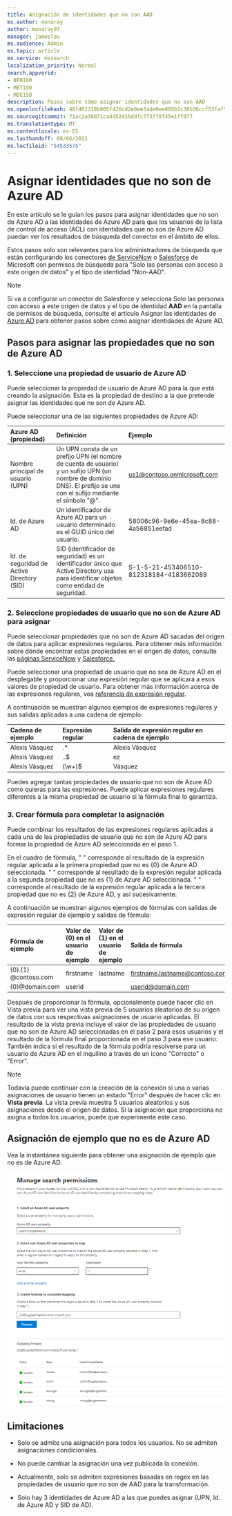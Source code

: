 ```yaml
---
title: Asignación de identidades que no son AAD
ms.author: monaray
author: monaray97
manager: jameslau
ms.audience: Admin
ms.topic: article
ms.service: mssearch
localization_priority: Normal
search.appverid:
- BFB160
- MET150
- MOE150
description: Pasos sobre cómo asignar identidades que no son AAD
ms.openlocfilehash: 48f462318b005f426cd2e0ee3ade0ee895b1c38b36ccf53faf5631a5c002c3d6
ms.sourcegitcommit: 71ac2a38971ca4452d1bddfc773ff8f45e1ffd77
ms.translationtype: MT
ms.contentlocale: es-ES
ms.lasthandoff: 08/06/2021
ms.locfileid: "54533575"
---
```

# <a name="map-your-non-azure-ad-identities"></a>Asignar identidades que no son de Azure AD  

En este artículo se le guían los pasos para asignar identidades que no son de Azure AD a las identidades de Azure AD para que los usuarios de la lista de control de acceso (ACL) con identidades que no son de Azure AD puedan ver los resultados de búsqueda del conector en el ámbito de ellos.

Estos pasos solo son relevantes para los administradores de búsqueda que están configurando los conectores [de ServiceNow](servicenow-connector.md) o [Salesforce](salesforce-connector.md) de Microsoft con permisos de búsqueda para "Solo las personas con acceso a este origen de datos" y el tipo de identidad "Non-AAD".

>[!NOTE]
>Si va a configurar un  conector de Salesforce y selecciona Solo las personas con acceso a este origen de datos y el tipo de identidad **AAD** en la pantalla de permisos de búsqueda, consulte el artículo Asignar las identidades de [Azure AD](map-aad.md) para obtener pasos sobre cómo asignar identidades de Azure AD.  

## <a name="steps-for-mapping-your-non-azure-ad-properties"></a>Pasos para asignar las propiedades que no son de Azure AD

### <a name="1-select-an-azure-ad-user-property"></a>1. Seleccione una propiedad de usuario de Azure AD  

Puede seleccionar la propiedad de usuario de Azure AD para la que está creando la asignación. Esta es la propiedad de destino a la que pretende asignar las identidades que no son de Azure AD.  

Puede seleccionar una de las siguientes propiedades de Azure AD:

| Azure AD (propiedad)    | Definición           | Ejemplo         |
| :------------------- | :------------------- |:--------------- |
| Nombre principal de usuario (UPN)  | Un UPN consta de un prefijo UPN (el nombre de cuenta de usuario) y un sufijo UPN (un nombre de dominio DNS). El prefijo se une con el sufijo mediante el símbolo "@". | us1@contoso.onmicrosoft.com |
| Id. de Azure AD                 | Un identificador de Azure AD para un usuario determinado es el GUID único del usuario.                 | 58006c96-9e6e-45ea-8c88-4a56851eefad            |
| Id. de seguridad de Active Directory (SID)                  | SID (identificador de seguridad) es un identificador único que Active Directory usa para identificar objetos como entidad de seguridad.                  | S-1-5-21-453406510-812318184-4183662089             |

### <a name="2-select-non-azure-ad-user-properties-to-map"></a>2. Seleccione propiedades de usuario que no son de Azure AD para asignar

Puede seleccionar propiedades que no son de Azure AD sacadas del origen de datos para aplicar expresiones regulares. Para obtener más información sobre dónde encontrar estas propiedades en el origen de datos, consulte las [páginas ServiceNow](servicenow-connector.md) y [Salesforce.](salesforce-connector.md)  

Puede seleccionar una propiedad de usuario que no sea de Azure AD en el desplegable y proporcionar una expresión regular que se aplicará a esos valores de propiedad de usuario. Para obtener más información acerca de las expresiones regulares, vea [referencia de expresión regular]( https://docs.microsoft.com/dotnet/standard/base-types/regular-expression-language-quick-reference).  

A continuación se muestran algunos ejemplos de expresiones regulares y sus salidas aplicadas a una cadena de ejemplo: 

| Cadena de ejemplo                  | Expresión regular                 | Salida de expresión regular en cadena de ejemplo           |
| :------------------- | :------------------- |:---------------|
| Alexis Vásquez  | .* | Alexis Vásquez |
| Alexis Vásquez                 | ..$                 | ez            |
| Alexis Vásquez                  | (\w+)$                  | Vásquez             |

Puedes agregar tantas propiedades de usuario que no son de Azure AD como quieras para las expresiones. Puede aplicar expresiones regulares diferentes a la misma propiedad de usuario si la fórmula final lo garantiza.  

### <a name="3-create-formula-to-complete-mapping"></a>3. Crear fórmula para completar la asignación

Puede combinar los resultados de las expresiones regulares aplicadas a cada una de las propiedades de usuario que no son de Azure AD para formar la propiedad de Azure AD seleccionada en el paso 1.

En el cuadro de fórmula, " " corresponde al resultado de la expresión regular aplicada a la primera propiedad que no es {0} de Azure AD seleccionada.  " " corresponde al resultado de la expresión regular aplicada a la segunda propiedad que no es {1} de Azure AD seleccionada.  " " corresponde al resultado de la expresión regular aplicada a la tercera propiedad que no es {2} de Azure AD, y así sucesivamente.   

A continuación se muestran algunos ejemplos de fórmulas con salidas de expresión regular de ejemplo y salidas de fórmula: 

| Fórmula de ejemplo                  | Valor de {0} en el usuario de ejemplo                 | Valor de {1} en el usuario de ejemplo           | Salida de fórmula                  |
| :------------------- | :------------------- |:---------------|:---------------|
| {0}.{1} @contoso.com  | firstname | lastname |firstname.lastname@contoso.com
| {0}@domain.com                 | userid                 |             |userid@domain.com

Después de proporcionar la fórmula,  opcionalmente puede hacer clic en Vista previa para ver una vista previa de 5 usuarios aleatorios de su origen de datos con sus respectivas asignaciones de usuario aplicadas. El resultado de la vista previa incluye el valor de las propiedades de usuario que no son de Azure AD seleccionadas en el paso 2 para esos usuarios y el resultado de la fórmula final proporcionada en el paso 3 para ese usuario. También indica si el resultado de la fórmula podría resolverse para un usuario de Azure AD en el inquilino a través de un icono "Correcto" o "Error".  

>[!NOTE]
>Todavía puede continuar con la creación de la conexión si una o varias asignaciones de usuario tienen un estado "Error" después de hacer clic en **Vista previa**. La vista previa muestra 5 usuarios aleatorios y sus asignaciones desde el origen de datos. Si la asignación que proporciona no asigna a todos los usuarios, puede que experimente este caso.

## <a name="sample-non-azure-ad-mapping"></a>Asignación de ejemplo que no es de Azure AD

Vea la instantánea siguiente para obtener una asignación de ejemplo que no es de Azure AD.

![Instantánea de ejemplo de cómo rellenar la página de asignación que no es de Azure AD](media/non-aad-mapping.png)

## <a name="limitations"></a>Limitaciones  

- Solo se admite una asignación para todos los usuarios. No se admiten asignaciones condicionales.  

- No puede cambiar la asignación una vez publicada la conexión.  

- Actualmente, solo se admiten expresiones basadas en regex en las propiedades de usuario que no son de AAD para la transformación.

- Solo hay 3 identidades de Azure AD a las que puedes asignar (UPN, Id. de Azure AD y SID de AD).
